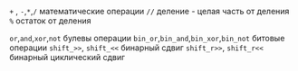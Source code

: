 `+` , `-`,`*`,`/` математические операции
`//` деление - целая часть от деления
`%` остаток от деления

`or`,`and`,`xor`,`not` булевы операции
`bin_or`,`bin_and`,`bin_xor`,`bin_not` битовые операции
`shift_>>`, `shift_<<` бинарный сдвиг
`shift_r>>`, `shift_r<<` бинарный циклический сдвиг
